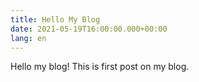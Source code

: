 ```yaml
---
title: Hello My Blog
date: 2021-05-19T16:00:00.000+00:00
lang: en
---
```


Hello my blog! This is first post on my blog.